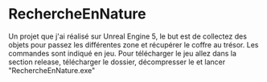# RechercheEnNature
Un projet que j'ai réalisé sur Unreal Engine 5, le but est de collectez des objets pour passez les différentes zone et récupérer le coffre au trésor.
Les commandes sont indiqué en jeu.
Pour télécharger le jeu allez dans la section release, télécharger le dossier, décompresser le et lancer "RechercheEnNature.exe"
